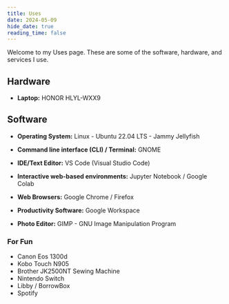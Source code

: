 ```yaml
---
title: Uses
date: 2024-05-09
hide_date: true
reading_time: false
---
```

Welcome to my Uses page. These are some of the software, hardware, and services I use.

<!-- Make sure to check out [uses.tech](https://uses.tech/) for a list of everyone's Uses pages! -->

## Hardware
- **Laptop:** HONOR HLYL-WXX9
<!-- - **Computer:** Desktop
- **Monitor**  -->

## Software 
- **Operating System:** Linux - Ubuntu 22.04 LTS - Jammy Jellyfish
- **Command line interface (CLI) / Terminal:** GNOME
- **IDE/Text Editor:** VS Code (Visual Studio Code)

- **Interactive web-based environments:** Jupyter Notebook / Google Colab

- **Web Browsers:** Google Chrome / Firefox
- **Productivity Software:** Google Workspace
- **Photo Editor:** GIMP - GNU Image Manipulation Program

### For Fun
- Canon Eos 1300d
- Kobo Touch N905
- Brother JK2500NT Sewing Machine
- Nintendo Switch
- Libby / BorrowBox
- Spotify